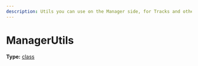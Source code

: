 ```yaml
---
description: Utils you can use on the Manager side, for Tracks and other things!
---
```


# ManagerUtils

**Type:** [class](https://developer.mozilla.org/en-US/docs/Web/JavaScript/Reference/Operators/class)
